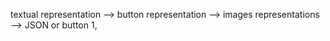 textual representation --> button representation --> images representations --> JSON or button 1, 





